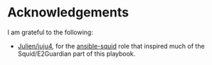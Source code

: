# Acknowledgements

I am grateful to the following:

* [Julien/juju4](https://github.com/juju4), for the [ansible-squid](https://github.com/juju4/ansible-squid) role that inspired much of the Squid/E2Guardian part of this playbook.